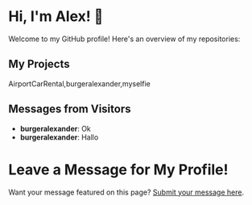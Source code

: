 # Hi, I'm Alex! 👋

Welcome to my GitHub profile! Here's an overview of my repositories:

## My Projects

AirportCarRental,burgeralexander,myselfie

## Messages from Visitors

- **burgeralexander**: Ok
- **burgeralexander**: Hallo

# Leave a Message for My Profile!

Want your message featured on this page? [Submit your message here](https://burgeralexander.github.io/burgeralexander/write_message.html).
